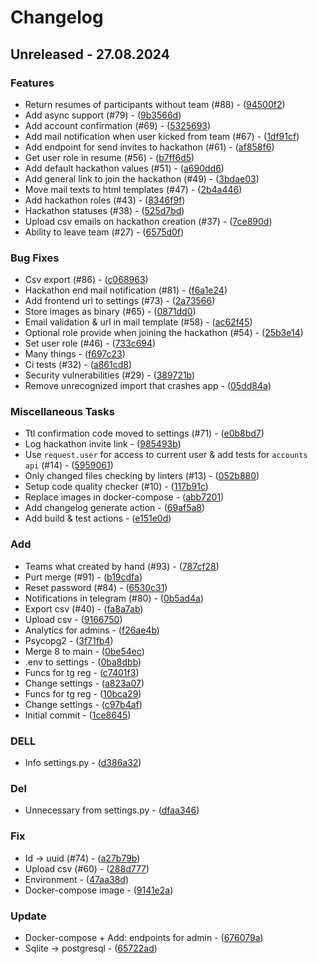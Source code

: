# Changelog
## Unreleased - 27.08.2024

### Features

- Return resumes of participants without team (#88) - ([94500f2](https://github.com/open-cu/megazord-backend/commit/94500f27390e0c49dfe8578c9c17b26655c906e3))
- Add async support (#79) - ([9b3566d](https://github.com/open-cu/megazord-backend/commit/9b3566dff7380403c19a94acbdb327806d0b0a27))
- Add account confirmation (#69) - ([5325693](https://github.com/open-cu/megazord-backend/commit/5325693a63876c66d59f0d30724bbe15252fefc6))
- Add mail notification when user kicked from team (#67) - ([1df91cf](https://github.com/open-cu/megazord-backend/commit/1df91cf62f9c9157bf3aa184a2dae8b5ad054c92))
- Add endpoint for send invites to hackathon (#61) - ([af858f6](https://github.com/open-cu/megazord-backend/commit/af858f6de08e08c335352c3fd9c61dc9deb70681))
- Get user role in resume (#56) - ([b7ff6d5](https://github.com/open-cu/megazord-backend/commit/b7ff6d59abf00974079494c9905b682c72bba1c7))
- Add default hackathon values (#51) - ([a690dd6](https://github.com/open-cu/megazord-backend/commit/a690dd6d35440db99ffb33b544c57ed77d339052))
- Add general link to join the hackathon (#49) - ([3bdae03](https://github.com/open-cu/megazord-backend/commit/3bdae030ed007ca4543a232e46abacf6c0ba0ff9))
- Move mail texts to html templates (#47) - ([2b4a446](https://github.com/open-cu/megazord-backend/commit/2b4a4469e304539f82a81b7dd814df14cc2ad4f6))
- Add hackathon roles (#43) - ([8346f9f](https://github.com/open-cu/megazord-backend/commit/8346f9f9b2459be0699ea926b4475bd54a84a676))
- Hackathon statuses (#38) - ([525d7bd](https://github.com/open-cu/megazord-backend/commit/525d7bd692884bf2188241905114e6b63e0f281d))
- Upload csv emails on hackathon creation (#37) - ([7ce890d](https://github.com/open-cu/megazord-backend/commit/7ce890d02cfa3b1fc97f372c3d22b79e5e5d51ea))
- Ability to leave team (#27) - ([6575d0f](https://github.com/open-cu/megazord-backend/commit/6575d0f38ea4ffe240820a9a687c5f50adf244aa))

### Bug Fixes

- Csv export (#86) - ([c068963](https://github.com/open-cu/megazord-backend/commit/c0689637d01651847db4d2ddea0ad4511f3e719c))
- Hackathon end mail notification (#81) - ([f6a1e24](https://github.com/open-cu/megazord-backend/commit/f6a1e24a15ed9053ad9cbc873b3749664eb65e45))
- Add frontend url to settings (#73) - ([2a73566](https://github.com/open-cu/megazord-backend/commit/2a7356639e3dfeb2193d54056fced191c1664041))
- Store images as binary (#65) - ([0871dd0](https://github.com/open-cu/megazord-backend/commit/0871dd004b37836a404bb3504deab65504a6132b))
- Email validation & url in mail template (#58) - ([ac62f45](https://github.com/open-cu/megazord-backend/commit/ac62f451d575432d40b68b5e4fcca26ecd00400c))
- Optional role provide when joining the hackathon (#54) - ([25b3e14](https://github.com/open-cu/megazord-backend/commit/25b3e1441c7e0ae36f52e59555be6fa2f25d05a5))
- Set user role (#46) - ([733c694](https://github.com/open-cu/megazord-backend/commit/733c694dddff4196fe706bfa7086a5de0d357900))
- Many things - ([f697c23](https://github.com/open-cu/megazord-backend/commit/f697c23358cf4a8ca9e0ed8e666c4a1a7ed08d5c))
- Ci tests (#32) - ([a861cd8](https://github.com/open-cu/megazord-backend/commit/a861cd88b226e11922f37aed924e4e4ff69cf5ac))
- Security vulnerabilities (#29) - ([389721b](https://github.com/open-cu/megazord-backend/commit/389721b3f1ab753f16526a0c84fa5a0074356fd0))
- Remove unrecognized import that crashes app - ([05dd84a](https://github.com/open-cu/megazord-backend/commit/05dd84a8b0a1ce38f6c470b6f9945d072454968d))

### Miscellaneous Tasks

- Ttl confirmation code moved to settings (#71) - ([e0b8bd7](https://github.com/open-cu/megazord-backend/commit/e0b8bd77729f40a55dc53f8a91098b0eef08bd70))
- Log hackathon invite link - ([985493b](https://github.com/open-cu/megazord-backend/commit/985493bb7d9b40bd7eb569ecceba342640348072))
- Use `request.user` for access to current user & add tests for `accounts api` (#14) - ([5959061](https://github.com/open-cu/megazord-backend/commit/59590619e0066d2c085d8d9fe81e5c1298867052))
- Only changed files checking by linters  (#13) - ([052b880](https://github.com/open-cu/megazord-backend/commit/052b88054e66f6794d111743b27cdfc1c528d13f))
- Setup code quality checker (#10) - ([117b91c](https://github.com/open-cu/megazord-backend/commit/117b91cf6d68c80be76c6f54f191223fa577ce4d))
- Replace images in docker-compose - ([abb7201](https://github.com/open-cu/megazord-backend/commit/abb720130724c90bd7ecb70ba2e98862f8f487f9))
- Add changelog generate action - ([69af5a8](https://github.com/open-cu/megazord-backend/commit/69af5a82a8863fde688b5a951544ec80ea41dd5c))
- Add build & test actions - ([e151e0d](https://github.com/open-cu/megazord-backend/commit/e151e0d2e4d844d788b623714e5895560bf2e2da))

### Add

- Teams what created by hand (#93) - ([787cf28](https://github.com/open-cu/megazord-backend/commit/787cf284c63b12e053e0d9bf849c056ae8b9bdf7))
- Purt merge (#91) - ([b19cdfa](https://github.com/open-cu/megazord-backend/commit/b19cdfa538882147fdeb4356d06b49cef7e7a4cc))
- Reset password (#84) - ([6530c31](https://github.com/open-cu/megazord-backend/commit/6530c318d7920acd4a26c7c7884d75ab8b402d14))
- Notifications in telegram (#80) - ([0b5ad4a](https://github.com/open-cu/megazord-backend/commit/0b5ad4adc0748135a2cb019467eaa87752ecc864))
- Export csv (#40) - ([fa8a7ab](https://github.com/open-cu/megazord-backend/commit/fa8a7aba0a59a5ca613545af25e64227275ee349))
- Upload csv - ([9166750](https://github.com/open-cu/megazord-backend/commit/9166750a498b74270adc60e208828ea18b4cb7de))
- Analytics for admins - ([f26ae4b](https://github.com/open-cu/megazord-backend/commit/f26ae4b8215e120692e7ea8c81e0dd486f236b02))
- Psycopg2 - ([3f71fb4](https://github.com/open-cu/megazord-backend/commit/3f71fb4babc1630d3dfdbf7f3b3847f809f2ca50))
- Merge 8 to main - ([0be54ec](https://github.com/open-cu/megazord-backend/commit/0be54ecb6ac706759541a9ed015d2ec0bf8a70cf))
- .env to settings - ([0ba8dbb](https://github.com/open-cu/megazord-backend/commit/0ba8dbb57958ba3c527b2f3f9db60fd537572bda))
- Funcs for tg reg - ([c7401f3](https://github.com/open-cu/megazord-backend/commit/c7401f36b713974ece7d2fc03c9c3d366989c1a2))
- Change settings - ([a823a07](https://github.com/open-cu/megazord-backend/commit/a823a074c0d4e972385dc2b8417cbe621dfdec8d))
- Funcs for tg reg - ([10bca29](https://github.com/open-cu/megazord-backend/commit/10bca29a0eb20c6491a4a61351784eef139f5dab))
- Change settings - ([c97b4af](https://github.com/open-cu/megazord-backend/commit/c97b4af0d71a2d1fe629687b8543b88141150d33))
- Initial commit - ([1ce8645](https://github.com/open-cu/megazord-backend/commit/1ce86458151e77b4dfdb4ad4977a7f23768ee1f4))

### DELL

- Info settings.py - ([d386a32](https://github.com/open-cu/megazord-backend/commit/d386a325a7b02cd575dba6f293bea05d70c692bc))

### Del

- Unnecessary from settings.py - ([dfaa346](https://github.com/open-cu/megazord-backend/commit/dfaa3469fddabb6019762282d4ef8218808f7912))

### Fix

- Id -> uuid (#74) - ([a27b79b](https://github.com/open-cu/megazord-backend/commit/a27b79b1e5118c95eacfb1eae5ff071d156fc282))
- Upload csv (#60) - ([288d777](https://github.com/open-cu/megazord-backend/commit/288d777edfd7aafaee99748bc96425ef002beca7))
- Environment - ([47aa38d](https://github.com/open-cu/megazord-backend/commit/47aa38d0938f61c71b613d881b9312689995bf6d))
- Docker-compose image - ([9141e2a](https://github.com/open-cu/megazord-backend/commit/9141e2a3f72580019b66de5593922ae00a12b29f))

### Update

- Docker-compose + Add: endpoints for admin - ([676079a](https://github.com/open-cu/megazord-backend/commit/676079a36cb0184b88c8379fbd9711120c5f0302))
- Sqlite -> postgresql - ([65722ad](https://github.com/open-cu/megazord-backend/commit/65722adedddab6276e3cba258c7e2fcd0580e81b))

